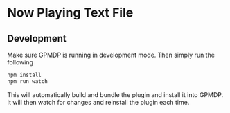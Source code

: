 # Now Playing Text File

## Development

Make sure GPMDP is running in development mode.  Then simply run the following

```bash
npm install
npm run watch
```

This will automatically build and bundle the plugin and install it into GPMDP.
It will then watch for changes and reinstall the plugin each time.
